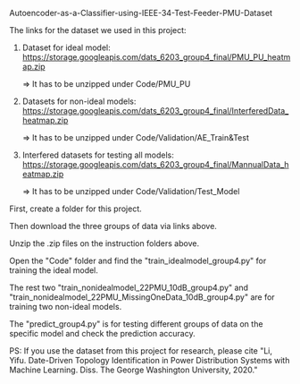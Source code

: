 Autoencoder-as-a-Classifier-using-IEEE-34-Test-Feeder-PMU-Dataset

The links for the dataset we used in this project:
1. Dataset for ideal model:
https://storage.googleapis.com/dats_6203_group4_final/PMU_PU_heatmap.zip

   => It has to be unzipped under Code/PMU_PU

2. Datasets for non-ideal models:
https://storage.googleapis.com/dats_6203_group4_final/InterferedData_heatmap.zip

   => It has to be unzipped under Code/Validation/AE_Train&Test

3. Interfered datasets for testing all models:
https://storage.googleapis.com/dats_6203_group4_final/MannualData_heatmap.zip

   => It has to be unzipped under Code/Validation/Test_Model

First, create a folder for this project.

Then download the three groups of data via links above.

Unzip the .zip files on the instruction folders above.

Open the "Code" folder and find the "train_idealmodel_group4.py" for training the ideal model.

The rest two "train_nonidealmodel_22PMU_10dB_group4.py" and "train_nonidealmodel_22PMU_MissingOneData_10dB_group4.py" are for training two non-ideal models.

The "predict_group4.py" is for testing different groups of data on the specific model and check the prediction accuracy.

PS: If you use the dataset from this project for research, please cite "Li, Yifu. Date-Driven Topology Identification in Power Distribution Systems with Machine Learning. Diss. The George Washington University, 2020."

